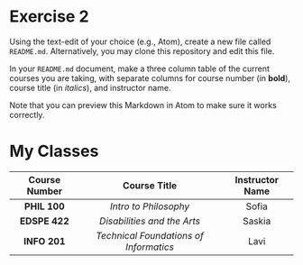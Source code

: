 # Exercise 2

Using the text-edit of your choice (e.g., Atom), create a new file called ```README.md```. Alternatively, you may clone this repository and edit this file.

In your ```README.md``` document, make a three column table of the current courses you are taking, with separate columns for course number (in **bold**), course title (in _italics_), and instructor name.

Note that you can preview this Markdown in Atom to make sure it works correctly.

# My Classes

| Course Number | Course Title | Instructor Name |
|:-------------:|:------------:|:---------------:|
| **PHIL 100** | _Intro to Philosophy_ | Sofia |
| **EDSPE 422** | _Disabilities and the Arts_ | Saskia |
| **INFO 201** | _Technical Foundations of Informatics_ | Lavi |
